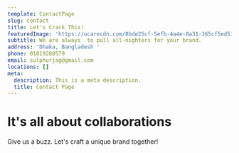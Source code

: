 ```yaml
---
template: ContactPage
slug: contact
title: Let's Crack This!
featuredImage: 'https://ucarecdn.com/8bde25cf-5efb-4a4e-8a31-365cf5ed5124/'
subtitle: We are always  to pull all-nighters for your brand.
address: 'Dhaka, Bangladesh '
phone: 01819280579
email: sulphurjag@gmail.com
locations: []
meta:
  description: This is a meta description.
  title: Contact Page
---
```

# It's all about collaborations

Give us a buzz. Let's craft a unique brand together!
